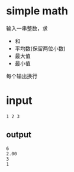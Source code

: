 # simple math

输入一串整数，求

- 和
- 平均数(保留两位小数)
- 最大值
- 最小值

每个输出换行

# input
```
1 2 3
```

## output
```
6
2.00
3
1
```
